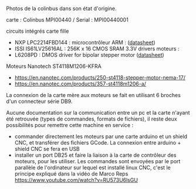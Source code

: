 Photos de la colinbus dans son état d'origine.


carte : Colinbus MPI00440 / Serial : MPI00440001 

circuits intégrés carte fille  
* NXP LPC2214FBD144 : microcontrôleur ARM : ([datasheet](https://www.nxp.com/products/processors-and-microcontrollers/arm-based-processors-and-mcus/lpc-cortex-m-mcus/lpc2000-arm7-mcus/single-chip-16-32-bit-arm-microcontrollers-128-256-kb-isp-iap-flash-with-10-bit-adc-and-external-memory-interface:LPC2214FBD144))
* ISSI IS61LV25616AL : 256K x 16 CMOS SRAM 3.3V 
drivers moteurs : 
* L6208PD : DMOS driver for bipolar stepper motor ([datasheet](https://www.st.com/en/motor-drivers/l6208.html))

Moteurs Nanotech ST4118M1206-KFRA  
* https://en.nanotec.com/products/250-st4118-stepper-motor-nema-17/ 
* https://en.nanotec.com/products/357-st4118m1206-a/

La connexion de la carte mère aux moteurs se fait en utilisant 6 broches d'un connecteur série DB9.


Aucune documentation sur la communication entre un pc et la carte n'ayant été retrouvée (types de commandes, formats de fichiers), il reste deux possibilités pour remettre cette machine en service :
* commander directement les moteurs par une carte arduino et un shield CNC, et transférer des fichiers GCode. La connexion entre arduino + shield CNC se fera en USB
* installer un port DB25 et faire la liaison à la carte de contrôleur des moteurs, pour les utiliser. Les commandes sont envoyées par le port parallèle de l'ordinateur sur lequel est installé linux CNC, c'est le principe expliqué dans la vidéo de Marco Reps https://www.youtube.com/watch?v=RU573U6lsGU
